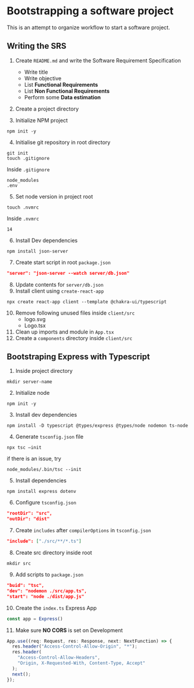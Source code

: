 # Bootstrapping a software project
This is an attempt to organize workflow to start a software project.

## Writing the SRS

1. Create `README.md` and write the Software Requirement Specification
    - Write title
    - Write objective
    - List <b>Functional Requirements</b>
    - List <b>Non Functional Requirements</b>
    - Perform some <b>Data estimation</b>
    
2. Create a project directory
3. Initialize NPM project
```shell 
npm init -y
```

4. Initialise git repository in root directory
```shell
git init
touch .gitignore
```
Inside `.gitignore`
```text
node_modules
.env
```
5. Set node version in project root
```shell
touch .nvmrc
```
Inside `.nvmrc`
```text
14
```
6. Install Dev dependencies
```shell
npm install json-server
```
7. Create start script in root `package.json`
```json
"server": "json-server --watch server/db.json"
```
8. Update contents for `server/db.json`
9. Install client using `create-react-app`
```shell
npx create react-app client --template @chakra-ui/typescript
```
10. Remove following unused files inside `client/src`
    - logo.svg
    - Logo.tsx
11. Clean up imports and module in `App.tsx`
12. Create a `components` directory inside `client/src`


## Bootstraping Express with Typescript

1. Inside project directory
```shell
mkdir server-name
```
2. Initialize node
```shell
npm init -y
```
3. Install dev dependencies
```shell 
npm install -D typescript @types/express @types/node nodemon ts-node
```
4. Generate `tsconfig.json` file
```shell
npx tsc —init
```
if there is an issue, try
```shell
node_modules/.bin/tsc --init
```
5. Install dependencies
```shell
npm install express dotenv
```
6. Configure `tsconfig.json`
```json
"rootDir": "src",
"outDir": "dist"
```
7. Create `includes` after `compilerOptions` in `tsconfig.json`
```json
"include": ["./src/**/*.ts"]
```
8. Create src directory inside root
```shell
mkdir src
```
9. Add scripts to `package.json`
```json
"buid": "tsc",
"dev": "nodemon ./src/app.ts",
"start": "node ./dist/app.js"
```
10. Create the `index.ts` Express App
```ts
const app = Express()
```
11. Make sure <b>NO CORS</b> is set on Development 
```ts
App.use((req: Request, res: Response, next: NextFunction) => {
  res.header("Access-Control-Allow-Origin", "*");
  res.header(
    "Access-Control-Allow-Headers",
    "Origin, X-Requested-With, Content-Type, Accept"
  );
  next();
});
```
